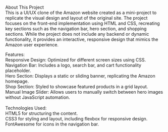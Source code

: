 About This Project<br>
This is a UI/UX clone of the Amazon website created as a mini-project to replicate the visual design and layout of the original site. The project focuses on the front-end implementation using HTML and CSS, recreating key sections such as the navigation bar, hero section, and shopping sections. While the project does not include any backend or dynamic functionality, it provides an interactive, responsive design that mimics the Amazon user experience.

Features:<br>
Responsive Design: Optimized for different screen sizes using CSS.<br>
Navigation Bar: Includes a logo, search bar, and cart functionality placeholder.<br>
Hero Section: Displays a static or sliding banner, replicating the Amazon homepage.<br>
Shop Section: Styled to showcase featured products in a grid layout.<br>
Manual Image Slider: Allows users to manually switch between hero images without JavaScript automation.<br><br>
Technologies Used:<br>
HTML5 for structuring the content.<br>
CSS3 for styling and layout, including flexbox for responsive design.<br>
FontAwesome for icons in the navigation bar.
